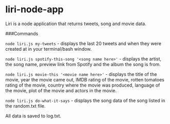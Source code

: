 # liri-node-app

Liri is a node application that returns tweets, song and movie data.

###Commands

`node liri.js my-tweets` - displays the last 20 tweets and when they were created at in your terminal/bash window.

`node liri.js spotify-this-song '<song name here>'` - displays the artist, the song name, preview link from Spotify and the album the song is from.

`node liri.js movie-this '<movie name here>'` - displays the title of the movie, year the movie came out, IMDB rating of the movie, rotten tomatoes rating of the movie, country where the movie was produced, language of the movie, plot of the movie and actors in the movie.

`node liri.js do-what-it-says` - displays the song data of the song listed in the random.txt file.

All data is saved to log.txt.

